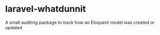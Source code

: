 # laravel-whatdunnit
A small auditing package to track how an Eloquent model was created or updated
